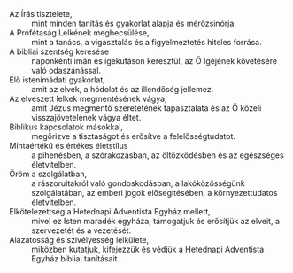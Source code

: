 <div class="animated" data-wow-delay="0s">
  <dt>Az Írás tisztelete,</dt>
  <dd>mint minden tanítás és gyakorlat alapja és mérőzsinórja.</dd>
</div>

<div class="animated" data-wow-delay="0s">
  <dt>A Prófétaság Lelkének megbecsülése,</dt>
  <dd>mint a tanács, a vigasztalás és a figyelmeztetés hiteles forrása.</dd>
</div>

<div class="animated" data-wow-delay="0.2s">
  <dt>A bibliai szentség keresése</dt>
  <dd>naponkénti imán és igekutáson keresztül, az Ő Igéjének követésére való odaszánással.</dd>
</div>

<div class="animated" data-wow-delay="0.2s">
  <dt>Élő istenimádati gyakorlat,</dt>
  <dd>amit az elvek, a hódolat és az illendőség jellemez.</dd>
</div>

<div class="animated" data-wow-delay="0.4s">
  <dt>Az elveszett lelkek megmentésének vágya,</dt>
  <dd>amit Jézus megmentő szeretetének tapasztalata és az Ő közeli visszajövetelének vágya éltet.</dd>
</div>

<div class="animated" data-wow-delay="0.4s">
  <dt>Biblikus kapcsolatok másokkal,</dt>
  <dd>megőrizve a tisztaságot és erősítve a felelősségtudatot.</dd>
</div>

<div class="animated" data-wow-delay="0.6s">
  <dt>Mintaértékű és értékes életstílus</dt>
  <dd>a pihenésben, a szórakozásban, az öltözködésben és az egészséges életvitelben.</dd>
</div>

<div class="animated" data-wow-delay="0.6s">
  <dt>Öröm a szolgálatban,</dt>
  <dd>a rászorultakról való gondoskodásban, a lakóközösségünk szolgálatában, az emberi jogok elősegítésében, a környezettudatos életvitelben.</dd>
</div>

<div class="animated" data-wow-delay="0.8s">
  <dt>Elkötelezettség a Hetednapi Adventista Egyház mellett,</dt>
  <dd>mivel ez Isten maradék egyháza, támogatjuk és erősítjük az elveit, a szervezetét és a vezetését.</dd>
</div>

<div class="animated" data-wow-delay="0.8s">
  <dt>Alázatosság és szivélyesség lelkülete,</dt>
  <dd>miközben kutatjuk, kifejezzük és védjük a Hetednapi Adventista Egyház bibliai tanításait.</dd>
</div>
